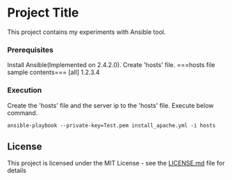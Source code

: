 # Project Title

This project contains my experiments with Ansible tool.

### Prerequisites

Install Ansible(Implemented on 2.4.2.0).
Create 'hosts' file.
===hosts file sample contents===
[all]
1.2.3.4

### Execution

Create the 'hosts' file and the server ip to the 'hosts' file.
Execute below command.
```
ansible-playbook --private-key=Test.pem install_apache.yml -i hosts
```

## License

This project is licensed under the MIT License - see the [LICENSE.md](LICENSE.md) file for details
